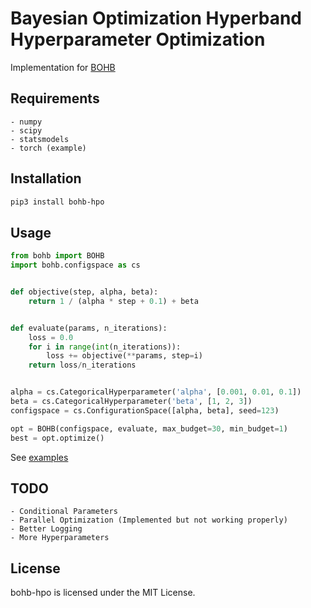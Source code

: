 Bayesian Optimization Hyperband Hyperparameter Optimization
===========================================================

Implementation for [BOHB](http://proceedings.mlr.press/v80/falkner18a.html)

## Requirements
    - numpy
    - scipy
    - statsmodels
    - torch (example)

## Installation
```bash
pip3 install bohb-hpo
```

## Usage

``` Python
from bohb import BOHB
import bohb.configspace as cs


def objective(step, alpha, beta):
    return 1 / (alpha * step + 0.1) + beta


def evaluate(params, n_iterations):
    loss = 0.0
    for i in range(int(n_iterations)):
        loss += objective(**params, step=i)
    return loss/n_iterations


alpha = cs.CategoricalHyperparameter('alpha', [0.001, 0.01, 0.1])
beta = cs.CategoricalHyperparameter('beta', [1, 2, 3])
configspace = cs.ConfigurationSpace([alpha, beta], seed=123)

opt = BOHB(configspace, evaluate, max_budget=30, min_budget=1)
best = opt.optimize()
```

See [examples](https://github.com/goktug97/bohb-hpo/tree/master/examples)

## TODO
    - Conditional Parameters
    - Parallel Optimization (Implemented but not working properly)
    - Better Logging
    - More Hyperparameters

## License
bohb-hpo is licensed under the MIT License.

